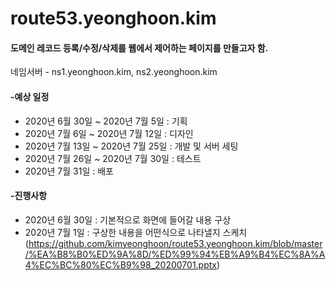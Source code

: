 # route53.yeonghoon.kim

#### 도메인 레코드 등록/수정/삭제를 웹에서 제어하는 페이지를 만들고자 함.
네임서버 - ns1.yeonghoon.kim, ns2.yeonghoon.kim


#### -예상 일정
- 2020년 6월 30일 ~ 2020년 7월 5일 : 기획
- 2020년 7월 6일 ~ 2020년 7월 12일 : 디자인
- 2020년 7월 13일 ~ 2020년 7월 25일 : 개발 및 서버 세팅
- 2020년 7월 26일 ~ 2020년 7월 30일 : 테스트
- 2020년 7월 31일 : 배포


#### -진행사항
- 2020년 6월 30일 : 기본적으로 화면에 들어갈 내용 구상
- 2020년 7월 1일 : 구상한 내용을 어떤식으로 나타낼지 스케치(https://github.com/kimyeonghoon/route53.yeonghoon.kim/blob/master/%EA%B8%B0%ED%9A%8D/%ED%99%94%EB%A9%B4%EC%8A%A4%EC%BC%80%EC%B9%98_20200701.pptx)
